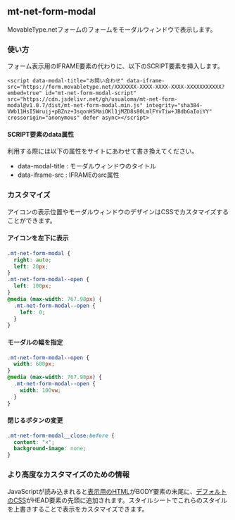 ## mt-net-form-modal

MovableType.netフォームのフォームをモーダルウィンドウで表示します。

### 使い方

フォーム表示用のIFRAME要素の代わりに、以下のSCRIPT要素を挿入します。

```
<script data-modal-title="お問い合わせ" data-iframe-src="https://form.movabletype.net/XXXXXXX-XXXX-XXXX-XXXX-XXXXXXXXXXX?embed=true" id="mt-net-form-modal-script" src="https://cdn.jsdelivr.net/gh/usualoma/mt-net-form-modal@v1.0.7/dist/mt-net-form-modal.min.js" integrity="sha384-VWb11HsI5Wruij+pBZnz+3sqonHSMaiOKl1jMZD8s80LmlFYvTiw+JBdbGaIoiYY" crossorigin="anonymous" defer async></script>
```

#### SCRIPT要素のdata属性

利用する際には以下の属性をサイトにあわせて書き換えてください。

* data-modal-title : モーダルウィンドウのタイトル
* data-iframe-src : IFRAMEのsrc属性

### カスタマイズ

アイコンの表示位置やモーダルウィンドウのデザインはCSSでカスタマイズすることができます。

#### アイコンを左下に表示

```css
.mt-net-form-modal {
  right: auto;
  left: 20px;
}
.mt-net-form-modal--open {
  left: 100px;
}
@media (max-width: 767.98px) {
  .mt-net-form-modal--open {
    left: 0;
  }
}
```

#### モーダルの幅を指定

```css
.mt-net-form-modal--open {
  width: 600px;
}
@media (max-width: 767.98px) {
  .mt-net-form-modal--open {
    width: 100vw;
  }
}
```

#### 閉じるボタンの変更

```css
.mt-net-form-modal__close:before {
  content: "×";
  background-image: none;
}
```

### より高度なカスタマイズのための情報

JavaScriptが読み込まれると[表示用のHTML](https://github.com/usualoma/mt-net-form-modal/blob/master/src/modal.html)がBODY要素の末尾に、[デフォルトのCSS](https://github.com/usualoma/mt-net-form-modal/blob/master/src/style.css)がHEAD要素の先頭に追加されます。スタイルシートでこれらのスタイルを上書きすることで表示をカスタマイズできます。
